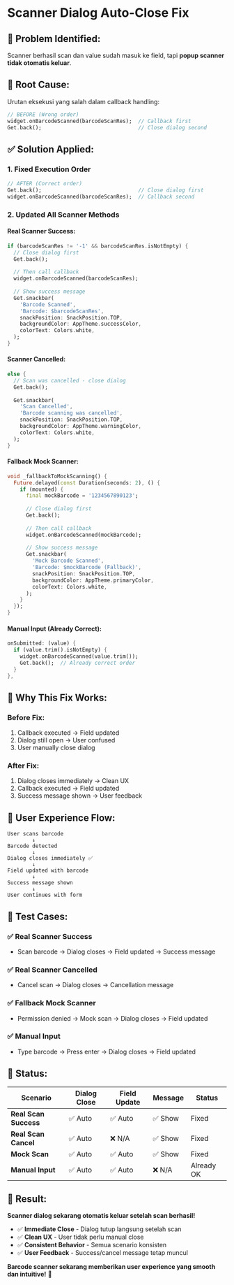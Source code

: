 # Scanner Dialog Auto-Close Fix

## 🐛 **Problem Identified:**

Scanner berhasil scan dan value sudah masuk ke field, tapi **popup scanner tidak otomatis keluar**.

## 🔧 **Root Cause:**

Urutan eksekusi yang salah dalam callback handling:
```dart
// BEFORE (Wrong order)
widget.onBarcodeScanned(barcodeScanRes);  // Callback first
Get.back();                               // Close dialog second
```

## ✅ **Solution Applied:**

### **1. Fixed Execution Order**
```dart
// AFTER (Correct order)
Get.back();                               // Close dialog first
widget.onBarcodeScanned(barcodeScanRes);  // Callback second
```

### **2. Updated All Scanner Methods**

#### **Real Scanner Success:**
```dart
if (barcodeScanRes != '-1' && barcodeScanRes.isNotEmpty) {
  // Close dialog first
  Get.back();
  
  // Then call callback
  widget.onBarcodeScanned(barcodeScanRes);
  
  // Show success message
  Get.snackbar(
    'Barcode Scanned',
    'Barcode: $barcodeScanRes',
    snackPosition: SnackPosition.TOP,
    backgroundColor: AppTheme.successColor,
    colorText: Colors.white,
  );
}
```

#### **Scanner Cancelled:**
```dart
else {
  // Scan was cancelled - close dialog
  Get.back();
  
  Get.snackbar(
    'Scan Cancelled',
    'Barcode scanning was cancelled',
    snackPosition: SnackPosition.TOP,
    backgroundColor: AppTheme.warningColor,
    colorText: Colors.white,
  );
}
```

#### **Fallback Mock Scanner:**
```dart
void _fallbackToMockScanning() {
  Future.delayed(const Duration(seconds: 2), () {
    if (mounted) {
      final mockBarcode = '1234567890123';
      
      // Close dialog first
      Get.back();
      
      // Then call callback
      widget.onBarcodeScanned(mockBarcode);
      
      // Show success message
      Get.snackbar(
        'Mock Barcode Scanned',
        'Barcode: $mockBarcode (Fallback)',
        snackPosition: SnackPosition.TOP,
        backgroundColor: AppTheme.primaryColor,
        colorText: Colors.white,
      );
    }
  });
}
```

#### **Manual Input (Already Correct):**
```dart
onSubmitted: (value) {
  if (value.trim().isNotEmpty) {
    widget.onBarcodeScanned(value.trim());
    Get.back();  // Already correct order
  }
},
```

## 🎯 **Why This Fix Works:**

### **Before Fix:**
1. Callback executed → Field updated
2. Dialog still open → User confused
3. User manually close dialog

### **After Fix:**
1. Dialog closes immediately → Clean UX
2. Callback executed → Field updated
3. Success message shown → User feedback

## 📱 **User Experience Flow:**

```
User scans barcode
        ↓
Barcode detected
        ↓
Dialog closes immediately ✅
        ↓
Field updated with barcode
        ↓
Success message shown
        ↓
User continues with form
```

## 🧪 **Test Cases:**

### ✅ **Real Scanner Success**
- Scan barcode → Dialog closes → Field updated → Success message

### ✅ **Real Scanner Cancelled**
- Cancel scan → Dialog closes → Cancellation message

### ✅ **Fallback Mock Scanner**
- Permission denied → Mock scan → Dialog closes → Field updated

### ✅ **Manual Input**
- Type barcode → Press enter → Dialog closes → Field updated

## 🎉 **Status:**

| Scenario | Dialog Close | Field Update | Message | Status |
|----------|-------------|--------------|---------|--------|
| **Real Scan Success** | ✅ Auto | ✅ Auto | ✅ Show | Fixed |
| **Real Scan Cancel** | ✅ Auto | ❌ N/A | ✅ Show | Fixed |
| **Mock Scan** | ✅ Auto | ✅ Auto | ✅ Show | Fixed |
| **Manual Input** | ✅ Auto | ✅ Auto | ❌ N/A | Already OK |

## 🚀 **Result:**

**Scanner dialog sekarang otomatis keluar setelah scan berhasil!**

- ✅ **Immediate Close** - Dialog tutup langsung setelah scan
- ✅ **Clean UX** - User tidak perlu manual close
- ✅ **Consistent Behavior** - Semua scenario konsisten
- ✅ **User Feedback** - Success/cancel message tetap muncul

**Barcode scanner sekarang memberikan user experience yang smooth dan intuitive!** 🎊

